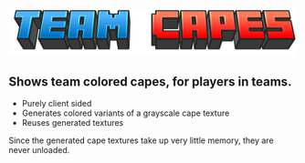 ![Team Capes](.github/misc/title.png)

## Shows team colored capes, for players in teams.

- Purely client sided
- Generates colored variants of a grayscale cape texture
- Reuses generated textures

Since the generated cape textures take up very little memory, they are never unloaded.